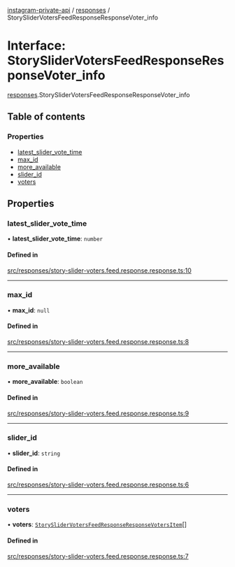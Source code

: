 [instagram-private-api](../../README.md) / [responses](../../modules/responses.md) / StorySliderVotersFeedResponseResponseVoter_info

# Interface: StorySliderVotersFeedResponseResponseVoter\_info

[responses](../../modules/responses.md).StorySliderVotersFeedResponseResponseVoter_info

## Table of contents

### Properties

- [latest\_slider\_vote\_time](StorySliderVotersFeedResponseResponseVoter_info.md#latest_slider_vote_time)
- [max\_id](StorySliderVotersFeedResponseResponseVoter_info.md#max_id)
- [more\_available](StorySliderVotersFeedResponseResponseVoter_info.md#more_available)
- [slider\_id](StorySliderVotersFeedResponseResponseVoter_info.md#slider_id)
- [voters](StorySliderVotersFeedResponseResponseVoter_info.md#voters)

## Properties

### latest\_slider\_vote\_time

• **latest\_slider\_vote\_time**: `number`

#### Defined in

[src/responses/story-slider-voters.feed.response.response.ts:10](https://github.com/Nerixyz/instagram-private-api/blob/4971f34/src/responses/story-slider-voters.feed.response.response.ts#L10)

___

### max\_id

• **max\_id**: ``null``

#### Defined in

[src/responses/story-slider-voters.feed.response.response.ts:8](https://github.com/Nerixyz/instagram-private-api/blob/4971f34/src/responses/story-slider-voters.feed.response.response.ts#L8)

___

### more\_available

• **more\_available**: `boolean`

#### Defined in

[src/responses/story-slider-voters.feed.response.response.ts:9](https://github.com/Nerixyz/instagram-private-api/blob/4971f34/src/responses/story-slider-voters.feed.response.response.ts#L9)

___

### slider\_id

• **slider\_id**: `string`

#### Defined in

[src/responses/story-slider-voters.feed.response.response.ts:6](https://github.com/Nerixyz/instagram-private-api/blob/4971f34/src/responses/story-slider-voters.feed.response.response.ts#L6)

___

### voters

• **voters**: [`StorySliderVotersFeedResponseResponseVotersItem`](StorySliderVotersFeedResponseResponseVotersItem.md)[]

#### Defined in

[src/responses/story-slider-voters.feed.response.response.ts:7](https://github.com/Nerixyz/instagram-private-api/blob/4971f34/src/responses/story-slider-voters.feed.response.response.ts#L7)

